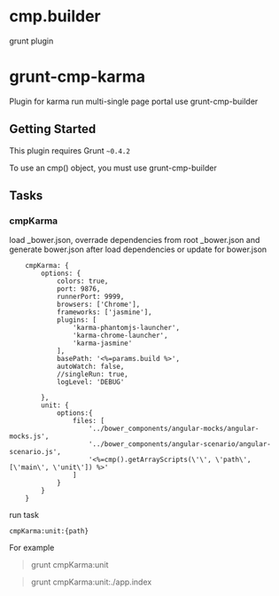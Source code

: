 cmp.builder
===========

grunt plugin

# grunt-cmp-karma
Plugin for karma run multi-single page portal use grunt-cmp-builder

## Getting Started
This plugin requires Grunt `~0.4.2`

To use an cmp() object, you must use grunt-cmp-builder

## Tasks

### cmpKarma

load _bower.json, overrade dependencies from root _bower.json and generate bower.json
after load dependencies or update for bower.json

        cmpKarma: {
            options: {
                colors: true,
                port: 9876,
                runnerPort: 9999,
                browsers: ['Chrome'],
                frameworks: ['jasmine'],
                plugins: [
                    'karma-phantomjs-launcher',
                    'karma-chrome-launcher',
                    'karma-jasmine'
                ],
                basePath: '<%=params.build %>',
                autoWatch: false,
                //singleRun: true,
                logLevel: 'DEBUG'

            },
            unit: {
                options:{
                    files: [
                        '../bower_components/angular-mocks/angular-mocks.js',
                        '../bower_components/angular-scenario/angular-scenario.js',
                        '<%=cmp().getArrayScripts(\'\', \'path\', [\'main\', \'unit\']) %>'
                    ]
                }
            }
        }

run task

    cmpKarma:unit:{path}

For example

> grunt cmpKarma:unit

> grunt cmpKarma:unit:./app.index
